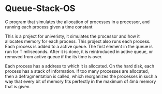 # Queue-Stack-OS
C program that simulates the allocation of processes in a processor, and running each process given a time constant

This is a project for univeristy, it simulates the processor and how it allocates memory for each process. This project also runs each process. Each process is added to a active queue. The first element in the queue is run for T miliseconds. After it is done, it is reintroduced in active queue, or removed from active queue if the its time is over.

Each process has a address to which it is allocated. On the hard disk, each process has a stack of information.
If too many processes are allocated, then a defragmentation is called, which reorganizes the processes in such a way that every bit of memory fits perfectly in the maximum of 4mb memory that is given.
